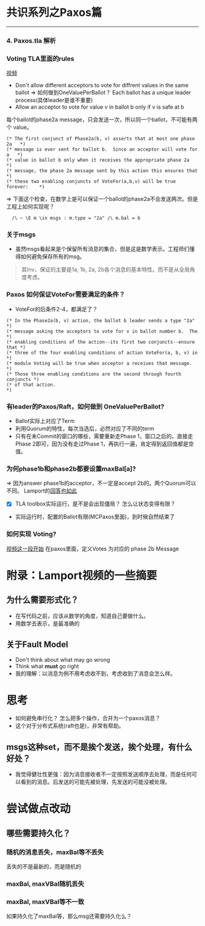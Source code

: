 #  共识系列之Paxos篇

---

### 4. Paxos.tla 解析

### Voting TLA里面的rules
[视频](https://youtu.be/8-Bc5Lqgx_c?t=2069)

- Don't allow  different acceptors to vote for diffrent values in the same ballot
=> 如何做到OneValuePerBallot？ Each ballot has a unique leader process(具体leader是谁不重要)
- Allow an acceptor to vote for value v in ballot b only if v is safe at b

每个ballot的phase2a message，只会发送一次，所以同一个ballot，不可能有两个 value。
```tla
(* The first conjunct of Phase2a(b, v) asserts that at most one phase 2a   *)
(* message is ever sent for ballot b.  Since an acceptor will vote for a   *)
(* value in ballot b only when it receives the appropriate phase 2a        *)
(* message, the phase 2a message sent by this action this ensures that     *)
(* these two enabling conjuncts of VoteFor(a,b,v) will be true forever:    *)
```
=>
下面这个检查，在数学上是可以保证一个ballot的phase2a不会发送两次。但是工程上如何实现呢？

```tla
  /\ ~ \E m \in msgs : m.type = "2a" /\ m.bal = b
```


### 关于msgs 
- 虽然msgs看起来是个保留所有消息的集合，但是这是数学表示。工程师们懂得如何避免保存所有的msg。


> 其Inv，保证的主要是1a, 1b, 2a, 2b各个消息的基本特性。而不是从全局角度考虑。

### Paxos 如何保证VoteFor需要满足的条件？
- VoteFor的后条件2-4，都满足了？
```tla
(* In the Phase2a(b, v) action, the ballot b leader sends a type "2a"      *)
(* message asking the acceptors to vote for v in ballot number b.  The     *)
(* enabling conditions of the action--its first two conjuncts--ensure that *)
(* three of the four enabling conditions of action VoteFor(a, b, v) in     *)
(* module Voting will be true when acceptor a receives that message.       *)
(* Those three enabling conditions are the second through fourth conjuncts *)
(* of that action.                                                         *)
```
### 有leader的Paxos/Raft，如何做到 OneValuePerBallot?
- Ballot实际上对应了Term
- 利用Quorum的特性，每次当选后，必然对应了不同的term
- 只有在未Commit的窗口的哪些，需要重新走Phase 1，窗口之后的，直接走Phase 2即可，因为没有走过Phase 1，再执行一遍，肯定得到返回值都是空值。


### 为何phase1b和phase2b都要设置maxBal[a]?
=> 因为answer phase1b的acceptor，不一定是accept 2b的。两个Quorum可以不同。
Lamport的[回答也如此](https://youtu.be/8-Bc5Lqgx_c?t=4175)

- [x] TLA toolbox实际运行，是不是会出现僵局？ 怎么让状态变得有限？
- 实际运行时，配置的Ballot有限(MCPaxos里面)，到时候自然结束了
  
### 如何实现 Voting?
[视频这一段开始](https://youtu.be/8-Bc5Lqgx_c?t=4384)
在paxos里面，定义Votes 为对应的 phase 2b Message

# 附录：Lamport视频的一些摘要

## 为什么需要形式化？

- 在写代码之前，应该从数学的角度，知道自己要做什么。
- 用数学去表示，是最准确的

## 关于Fault Model

- Don't think about what may go wrong
- Think what **must** go right
- 我的理解：以消息为例不用考虑收不到，考虑收到了消息会怎么样。

# 思考

- 如何避免串行化？ 怎么把多个操作，合并为一个paxos消息？
- 这个对于分布式系统(raft也是)，非常有帮助。

  


## msgs这种set，而不是挨个发送，挨个处理，有什么好处？
-  我觉得健壮性更强：因为消息接收者不一定按照发送顺序去处理，而是任何可以看到的消息。后发送的可能先被处理，先发送的可能没被处理。

# 尝试做点改动

## 哪些需要持久化？

### 随机的消息丢失，maxBal等不丢失

丢失的不是最新的，而是随机的

### maxBal, maxVBal随机丢失

### maxBal, maxVBal等不一致

如果持久化了maxBal等，那么msg还需要持久化么？

